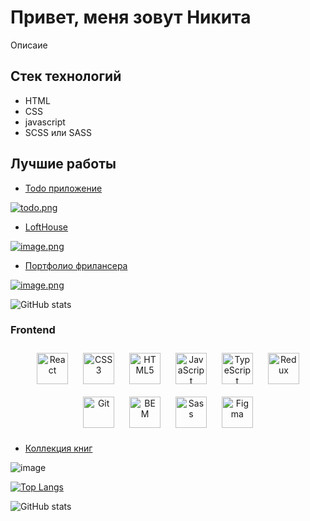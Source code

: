 # Привет, меня зовут Никита

Описаие

## Стек технологий

-   HTML
-   CSS
-   javascript
-   SCSS или SASS

## Лучшие работы

-   [Todo приложение](https://nikmet.github.io/todo1/)

[![todo.png](https://i.postimg.cc/rmTphbPq/todo.png)](https://postimg.cc/SXZqRZ4P)

-   [LoftHouse](https://nikmet.github.io/LoftHouse/)

[![image.png](https://i.postimg.cc/Zq8byHK2/image.png)](https://postimg.cc/qt7VP8Kx)

-   [Портфолио фрилансера](nikmet.github.io/portfolio/)

[![image.png](https://i.postimg.cc/VL2mGpJ2/image.png)](https://postimg.cc/HV0qjS4t)

![GitHub stats](https://github-readme-stats.vercel.app/api?username=Nikmet&show_icons=true)

### Frontend

<div align="center">  
<a href="https://reactjs.org/" target="_blank"><img style="margin: 10px" src="https://profilinator.rishav.dev/skills-assets/react-original-wordmark.svg" alt="React" height="50" /></a>  
<a href="https://www.w3schools.com/css/" target="_blank"><img style="margin: 10px" src="https://profilinator.rishav.dev/skills-assets/css3-original-wordmark.svg" alt="CSS3" height="50" /></a>  
<a href="https://en.wikipedia.org/wiki/HTML5" target="_blank"><img style="margin: 10px" src="https://profilinator.rishav.dev/skills-assets/html5-original-wordmark.svg" alt="HTML5" height="50" /></a>  
<a href="https://www.javascript.com/" target="_blank"><img style="margin: 10px" src="https://profilinator.rishav.dev/skills-assets/javascript-original.svg" alt="JavaScript" height="50" /></a>  
<a href="https://www.typescriptlang.org/" target="_blank"><img style="margin: 10px" src="https://profilinator.rishav.dev/skills-assets/typescript-original.svg" alt="TypeScript" height="50" /></a>  
<a href="https://redux.js.org/" target="_blank"><img style="margin: 10px" src="https://profilinator.rishav.dev/skills-assets/redux-original.svg" alt="Redux" height="50" /></a>  
<a href="https://github.com/" target="_blank"><img style="margin: 10px" src="https://profilinator.rishav.dev/skills-assets/git-scm-icon.svg" alt="Git" height="50" /></a>  
<a href="http://getbem.com/" target="_blank"><img style="margin: 10px" src="https://profilinator.rishav.dev/skills-assets/bem.svg" alt="BEM" height="50" /></a>  
<a href="https://sass-lang.com/" target="_blank"><img style="margin: 10px" src="https://profilinator.rishav.dev/skills-assets/sass-original.svg" alt="Sass" height="50" /></a>  
<a href="https://www.figma.com/" target="_blank"><img style="margin: 10px" src="https://profilinator.rishav.dev/skills-assets/figma-icon.svg" alt="Figma" height="50" /></a>  
</div>

- [Коллекция книг](https://nikmet.github.io/books/)

![image](https://github.com/Nikmet/nikmet/assets/99484808/e5201ed1-e18b-42b1-b7a5-827472ae499a)

[![Top Langs](https://github-readme-stats.vercel.app/api/top-langs/?username=Nikmet)](https://github.com/anuraghazra/github-readme-stats)

![GitHub stats](https://github-readme-stats.vercel.app/api?username=Nikmet&show_icons=true)

